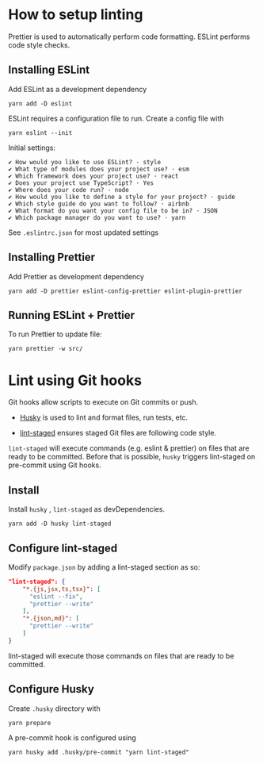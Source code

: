 # How to setup linting

Prettier is used to automatically perform code formatting. ESLint performs code style checks.

## Installing ESLint

Add ESLint as a development dependency

```shell
yarn add -D eslint
```

ESLint requires a configuration file to run. Create a config file with

```shell
yarn eslint --init
```

Initial settings:

```shell
✔ How would you like to use ESLint? · style
✔ What type of modules does your project use? · esm
✔ Which framework does your project use? · react
✔ Does your project use TypeScript? · Yes
✔ Where does your code run? · node
✔ How would you like to define a style for your project? · guide
✔ Which style guide do you want to follow? · airbnb
✔ What format do you want your config file to be in? · JSON
✔ Which package manager do you want to use? · yarn
```

See `.eslintrc.json` for most updated settings

## Installing Prettier

Add Prettier as development dependency

```shell
yarn add -D prettier eslint-config-prettier eslint-plugin-prettier
```

## Running ESLint + Prettier

To run Prettier to update file:

```shell
yarn prettier -w src/
```

# Lint using Git hooks

Git hooks allow scripts to execute on Git commits or push.

- [Husky](https://github.com/typicode/husky) is used to lint and format files, run tests, etc.

- [lint-staged](https://github.com/okonet/lint-staged#why) ensures staged Git files are following code style.

`lint-staged` will execute commands (e.g. eslint & prettier) on files that are ready to be committed. Before that is possible, `husky` triggers lint-staged on pre-commit using Git hooks.

## Install

Install `husky` , `lint-staged` as devDependencies.

```shell
yarn add -D husky lint-staged
```

## Configure lint-staged

Modify `package.json` by adding a lint-staged section as so:

```json
"lint-staged": {
    "*.{js,jsx,ts,tsx}": [
      "eslint --fix",
      "prettier --write"
    ],
    "*.{json,md}": [
      "prettier --write"
    ]
}
```

lint-staged will execute those commands on files that are ready to be committed.

## Configure Husky

Create `.husky` directory with

```shell
yarn prepare
```

A pre-commit hook is configured using

```shell
yarn husky add .husky/pre-commit "yarn lint-staged"
```
